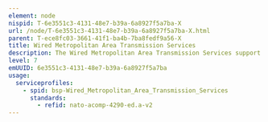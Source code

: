 ```yaml
---
element: node
nispid: T-6e3551c3-4131-48e7-b39a-6a8927f5a7ba-X
url: /node/T-6e3551c3-4131-48e7-b39a-6a8927f5a7ba-X.html
parent: T-ece8fc03-3661-41f1-ba4b-7ba8fedf9a56-X
title: Wired Metropolitan Area Transmission Services
description: The Wired Metropolitan Area Transmission Services support physical transfer of data, point-to-point or point-to multipoint, using medium to high capacity wired transmission medium over distances spanning tens of kilometres (e.g. 5 to 50 km). Examples of transmission media are copper leased lines and optical fibre. The capabilities of these services are defined by the characteristics of the transmission media, which enables wavelength-based multiplexing and switching, seamless transport of ATM, Ethernet, etc. Examples of Wired Metropolitan Area Transmission Services, associated with the supporting technology employed, are Dense Wavelength Division Multiplexing (DWDM), Synchronous Optical Networking (SONET), Synchronous Digital Hierarchy (SDH), Distributed-Queue Dual-Bus (DQDB), and Plesiochronous Digital Hierarchy (PDH).
level: 7
emUUID: 6e3551c3-4131-48e7-b39a-6a8927f5a7ba
usage:
  serviceprofiles:
    - spid: bsp-Wired_Metropolitan_Area_Transmission_Services
      standards:
        - refid: nato-acomp-4290-ed.a-v2
---
```

